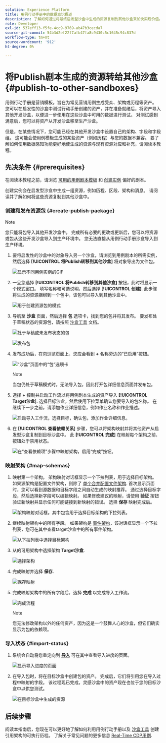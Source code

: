 ```yaml
---
solution: Experience Platform
title: 用例行动手册中的数据意识概述
description: 了解如何通过将最终启发型沙盒中生成的资源复制到其他沙盒来加快实现价值。
role: Developer
exl-id: 537eff13-f5fe-4cc9-9769-ab47b3cecda7
source-git-commit: 54b3d2ef22f7afb47fa8c9430c5c1645c94c837d
workflow-type: tm+mt
source-wordcount: '912'
ht-degree: 0%

---
```


# 将Publish剧本生成的资源转给其他沙盒 {#publish-to-other-sandboxes}

用例行动手册是营销模板，旨在为常见营销用例生成受众、架构或历程等资产。 您可以在启发性的沙盒中测试行动手册创建的资产，并在准备就绪后，将资产导入其他开发沙盒，以便进一步使用在这些沙盒中可用的数据进行测试。 对测试感到满意后，您可以将资产从开发沙盒移至生产沙盒。

但是，在某些情况下，您可能已经在其他开发沙盒中设置自己的架构、字段和字段组。 这可能会使用例模板生成的某些资产（例如历程）与您的数据不兼容。 要了解如何使用数据感知功能更好地使生成的资源与现有资源对应和补充，请阅读本教程。

## 先决条件 {#prerequisites}

在阅读本教程之前，请浏览 [可用的用例剧本模板](/help/use-case-playbooks/playbooks/choose.md#search-and-filter) 和 [创建实例](/help/use-case-playbooks/playbooks/create-share-reuse.md) 偏好的剧本。

创建实例会在启发型沙盒中生成一组资源，例如历程、区段、架构和消息。 请阅读并了解如何将这些资源复制到其他沙盒中。

### 创建和发布资源包 {#create-publish-package}

>[!NOTE]
>
> 您只能将包导入其他开发沙盒中。 完成所有必要的更改或更新后，您可以将资源或包从这些开发沙盒导入到生产环境中。 您无法直接从用例行动手册沙盒导入到生产环境。

1. 要将启发性的沙盒中的对象导入另一个沙盒，请浏览到用例剧本的所需实例，然后选择 **[!UICONTROL 将Publish转移到其他沙盒]** 将对象导出为文件包。

   ![显示不同用例实例的GIF](/help/use-case-playbooks/assets/playbooks/data-awareness/browse-to-existing-instances-of-playbook.gif)

2. 一旦您选择 **[!UICONTROL 将Publish转移到其他沙盒]** 按钮，此时将显示一个模式窗口。 填写名称和可选说明，然后选择 **[!UICONTROL 创建]**. 此步骤将生成的资源捆绑到一个包中，该包可以导入到其他沙盒中。

   ![用于创建资源包的模式](/help/use-case-playbooks/assets/playbooks/data-awareness/create-package-modal.png)

3. 导航至 **沙盒** 页面，然后选择 **包** 选项卡，找到您的包并将其发布。 要发布处于草稿状态的资源包，请按照 [沙盒工具](/help/sandboxes/ui/sandbox-tooling.md#add-an-object-to-an-existing-package-and-publish) 文档。

   ![处于草稿或未发布状态的包](/help/use-case-playbooks/assets/playbooks/data-awareness/draft-mode.png)

   ![发布包](/help/use-case-playbooks/assets/playbooks/data-awareness/publish-draft.png)

4. 发布成功后，在包浏览页面上，您应会看到 **+** 名称旁边的“已启用”按钮。

   ![“沙盒”页面中的“包”选项卡](/help/use-case-playbooks/assets/playbooks/data-awareness/packages.png)

   >[!NOTE]
   >
   > 当包仍处于草稿模式时，无法导入包，因此打开包详细信息页面并发布包。

5. 选择 **+** 控制并启动工作流以将用例剧本生成的资产导入 **[!UICONTROL Target沙盒]**. 选择目标沙盒，然后使用下拉菜单确认您要导入的包名称。 在继续下一步之前，请添加作业详细信息，例如作业名称和作业描述。

   ![启动导入工作流，选择目标，确认包，添加作业详细信息。](/help/use-case-playbooks/assets/playbooks/data-awareness/import-package-import-settings.png)

6. 在 **[!UICONTROL 查看依赖关系]** 步骤，您可以将架构映射并将其他资产从启发型沙盒复制到目标沙盒中。 此 **[!UICONTROL 完成]** 在映射每个架构之前，按钮处于禁用状态。

   ![在“查看依赖项”步骤中映射架构，启用“完成”按钮。](/help/use-case-playbooks/assets/playbooks/data-awareness/import-package-view-dependencies.png)

### 映射架构 {#map-schemas}

1. 映射第一个架构。 架构映射对话框显示一个下拉列表，用于选择目标架构。 如果源架构是配置文件架构，则除了 [单个合并配置文件架构](/help/xdm/classes/individual-profile.md). 首次显示页面时，您可以看到源数据和目标字段之间自动生成的映射推荐。 通过选择目标字段，然后选择新字段可以编辑映射。 如果修改建议的映射，请使用 **验证** 按钮验证新映射并显示任何可能链接到新映射的错误。 选择 **保存** 映射完成后。

   ![架构映射对话框，其中包含用于选择目标架构的下拉列表。](/help/use-case-playbooks/assets/playbooks/data-awareness/map-to-existing-fields.png)

2. 继续映射架构中的所有字段。 如果架构是 [事件架构](/help/xdm/classes/experienceevent.md)，该对话框显示一个下拉列表，您可在其中查看target沙盒中的所有事件架构。

   ![从下拉列表中选择目标架构](/help/use-case-playbooks/assets/playbooks/data-awareness/map-to-event-schema.png)

3. 从的可用架构中选择架构 **Target沙盒**.

   ![选择架构](/help/use-case-playbooks/assets/playbooks/data-awareness/map-to-available-schemas.png)

4. 完成映射并选择 **保存**.

   ![保存映射](/help/use-case-playbooks/assets/playbooks/data-awareness/map-to-existing-modal.png)

5. 完成映射架构中的所有字段后，选择 **完成** 以完成导入工作流。

   ![完成流程](/help/use-case-playbooks/assets/playbooks/data-awareness/complete-flow.png)

   >[!NOTE]
   >
   > 您无法修改架构以外的任何资产，因为这是一个鼓舞人心的沙盒，但它们确实显示为包的依赖项。

### 导入状态 {#import-status}

1. 系统会自动将您重定向到 [**导入**](/help/sandboxes/ui/sandbox-tooling.md#view-import-details) 可在其中查看导入进度的页面。

   ![显示导入进度的页面](/help/use-case-playbooks/assets/playbooks/data-awareness/import-progress.png)

2. 在导入包时，将在目标沙盒中创建包的资产。 完成后，它们将引用您在导入过程中映射的字段。 该过程现已完成，灵感沙盒中的资产现在也位于您的目标沙盒中以供您测试。

   ![在目标沙盒中生成的资源](/help/use-case-playbooks/assets/playbooks/data-awareness/packages.png)

## 后续步骤

阅读本指南后，您现在可以更好地了解如何利用用例行动手册以及 [沙盒工具](/help/sandboxes/ui/sandbox-tooling.md#monitor-import-jobs-and-view-import-objects-details) 创建引用架构的可执行历程。 了解关于常见问题的更多信息 [Real-Time CDP用例](/help/rtcdp/use-case-guides/intelligent-re-engagement/intelligent-re-engagement.md).

